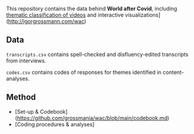 This repository contains the data behind **World after Covid**, including [thematic classification of videos](https://worldaftercovid.info/) and interactive visualizations](http://igorgrossmann.com/wac)

## Data

`transcripts.csv` contains spell-checked and disfluency-edited transcripts from interviews.

`codes.csv` contains codes of responses for themes identified in content-analyses.

## Method

* [Set-up & Codebook] (https://github.com/grossmania/wac/blob/main/codebook.md)
* [Coding procedures & analyses]
